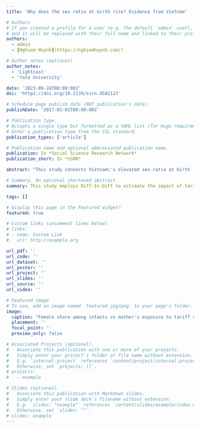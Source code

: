 ```yaml
---
title: 'Why does the sex ratio at birth rise? Evidence from Vietnam'

# Authors
# If you created a profile for a user (e.g. the default `admin` user), write the username (folder name) here
# and it will be replaced with their full name and linked to their profile.
authors:
  - admin
  - [Nghiem Huynh](https://nghiemhuynh.com/)

# Author notes (optional)
author_notes:
  - 'Lightcast'
  - 'Yale University'

date: '2023-09-24T00:00:00Z'
doi: 'https://doi.org/10.2139/ssrn.4582123'

# Schedule page publish date (NOT publication's date).
publishDate: '2017-01-01T00:00:00Z'

# Publication type.
# Accepts a single type but formatted as a YAML list (for Hugo requirements).
# Enter a publication type from the CSL standard.
publication_types: ['article']

# Publication name and optional abbreviated publication name.
publication: In *Social Science Research Network*
publication_short: In *SSRN*

abstract: "This study connects Vietnam\'s elevated sex ratio at birth (SRB) to the 2001 US-Vietnam Bilateral Trade Agreement. Our model incorporates three major factors that influence SRB: income, relative returns based on the child's sex, and fertility. The model presents twelve predictions, which are tested using large-scale repeated cross-sectional and panel surveys in a difference-in-difference design. The results indicate that mothers who experience larger tariff reductions tend to have a stronger preference for sons, work more, and desire fewer children. These findings suggest that fertility is the main driver of the elevated SRB. Overall, this paper highlights the interplay between cultural norms, maternal income, childcare, and fertility, revealing the unexpected demographic impact of trade policies."

# Summary. An optional shortened abstract.
summary: This study employs Diff-In-Diff to estimate the impact of tariff cuts following a major trade agreement on the labor supply and fertility decision of women in Vietnam. 

tags: []

# Display this page in the Featured widget?
featured: true

# Custom links (uncomment lines below)
# links:
# - name: Custom Link
#   url: http://example.org

url_pdf: ''
url_code: ''
url_dataset: ''
url_poster: ''
url_project: ''
url_slides: ''
url_source: ''
url_video: ''

# Featured image
# To use, add an image named `featured.jpg/png` to your page's folder.
image:
  caption: "Female share among infants vs mother's exposure to tariff cuts, before and after 2001 US-VN BTA"
  placement: ''
  focal_point: ''
  preview_only: false

# Associated Projects (optional).
#   Associate this publication with one or more of your projects.
#   Simply enter your project's folder or file name without extension.
#   E.g. `internal-project` references `content/project/internal-project/index.md`.
#   Otherwise, set `projects: []`.
# projects:
#   - example

# Slides (optional).
#   Associate this publication with Markdown slides.
#   Simply enter your slide deck's filename without extension.
#   E.g. `slides: "example"` references `content/slides/example/index.md`.
#   Otherwise, set `slides: ""`.
# slides: example
---
```


<!-- {{% callout note %}}
Click the _Cite_ button above to demo the feature to enable visitors to import publication metadata into their reference management software.
{{% /callout %}}

{{% callout note %}}
Create your slides in Markdown - click the _Slides_ button to check out the example.
{{% /callout %}} -->

<!-- Add the publication's **full text** or **supplementary notes** here. You can use rich formatting such as including [code, math, and images](https://docs.hugoblox.com/content/writing-markdown-latex/). -->
